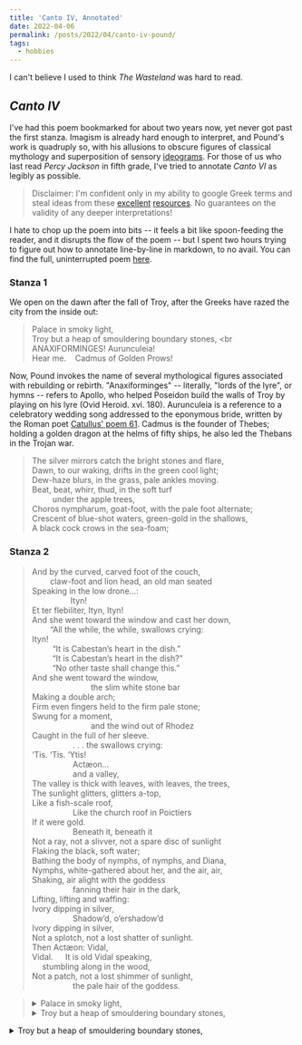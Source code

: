 ```yaml
---
title: 'Canto IV, Annotated'
date: 2022-04-06
permalink: /posts/2022/04/canto-iv-pound/
tags:
  - hobbies
---
```


I can't believe I used to think _The Wasteland_ was hard to read.

## _Canto IV_
I've had this poem bookmarked for about two years now, yet never got past the first stanza. Imagism is already hard enough to interpret, and Pound's work is quadruply so, with his allusions to obscure figures of classical mythology and superposition of sensory [ideograms](https://en.wikipedia.org/wiki/Ideogrammic_method). For those of us who last read _Percy Jackson_ in fifth grade, I've tried to annotate _Canto VI_ as legibly as possible.

> Disclaimer: I'm confident only in my ability to google Greek terms and steal ideas from these [excellent](http://ezrapoundcantos.org/index.php/a-draft-of-xvi-cantos-overview/canto-iv/companion-to-canto-iv) [resources](https://www.towernotes.co.uk/literature-notes-52_Pound_Cantos_10.php). No guarantees on the validity of any deeper interpretations!

I hate to chop up the poem into bits -- it feels a bit like spoon-feeding the reader, and it disrupts the flow of the poem -- but I spent two hours trying to figure out how to annotate line-by-line in markdown, to no avail. You can find the full, uninterrupted poem [here](https://www.poetryfoundation.org/poems/54316/canto-iv).

### Stanza 1

We open on the dawn after the fall of Troy, after the Greeks have razed the city from the inside out:

> Palace in smoky light, <br>
> Troy but a heap of smouldering boundary stones, <br                
> ANAXIFORMINGES!  Aurunculeia! <br>
> Hear me.&nbsp; &nbsp; Cadmus of Golden Prows! <br>

Now, Pound invokes the name of several mythological figures associated with rebuilding or rebirth. "Anaxiforminges" -- literally, "lords of the lyre", or hymns -- refers to Apollo, who helped Poseidon build the walls of Troy by playing on his lyre (Ovid Heroid. xvi. 180). Aurunculeia is a reference to a celebratory wedding song addressed to the eponymous bride, written by the Roman poet [Catullus' poem 61](http://www.perseus.tufts.edu/hopper/text?doc=Perseus%3Atext%3A1999.02.0006%3Apoem%3D61). Cadmus is the founder of Thebes; holding a golden dragon at the helms of fifty ships, he also led the Thebans in the Trojan war. 

> The silver mirrors catch the bright stones and flare, <br>
> Dawn, to our waking, drifts in the green cool light; <br>
> Dew-haze blurs, in the grass, pale ankles moving. <br>
> Beat, beat, whirr, thud, in the soft turf <br>
> &emsp; &emsp; under the apple trees, <br>
> Choros nympharum, goat-foot, with the pale foot alternate; <br>
> Crescent of blue-shot waters, green-gold in the shallows, <br>
> A black cock crows in the sea-foam; <br>


### Stanza 2
> And by the curved, carved foot of the couch, <br>
> &emsp; &emsp;claw-foot and lion head, an old man seated <br>
> Speaking in the low drone…: <br>
>  &emsp; &emsp; &emsp; &emsp;Ityn! <br>
> Et ter flebiliter, Ityn, Ityn! <br>
> And she went toward the window and cast her down, <br>
> &emsp; &emsp;“All the while, the while, swallows crying: <br>
> Ityn! <br>
> &emsp; &emsp; “It is Cabestan’s heart in the dish.” <br>
> &emsp; &emsp; “It is Cabestan’s heart in the dish?” <br>
> &emsp; &emsp; “No other taste shall change this.” <br>
> And she went toward the window, <br>
>  &emsp; &emsp; &emsp; &emsp;&emsp; &emsp;  the slim white stone bar <br>
> Making a double arch; <br>
> Firm even fingers held to the firm pale stone; <br>
> Swung for a moment, <br>
> &emsp; &emsp; &emsp; &emsp;&emsp; &emsp;  and the wind out of Rhodez <br>
> Caught in the full of her sleeve. <br>
> &emsp; &emsp; &emsp; &emsp; . . .  the swallows crying: <br>
> ‘Tis.  ‘Tis.  ‘Ytis! <br>
> &emsp; &emsp; &emsp; &emsp; Actæon… <br>
> &emsp; &emsp; &emsp; &emsp; and a valley, <br>
> The valley is thick with leaves, with leaves, the trees, <br>
> The sunlight glitters, glitters a-top, <br>
> Like a fish-scale roof, <br>
> &emsp; &emsp; &emsp; &emsp; Like the church roof in Poictiers <br>
> If it were gold. <br>
> &emsp; &emsp; &emsp; &emsp; Beneath it, beneath it <br>
> Not a ray, not a slivver, not a spare disc of sunlight <br>
> Flaking the black, soft water; <br>
> Bathing the body of nymphs, of nymphs, and Diana, <br>
> Nymphs, white-gathered about her, and the air, air, <br>
> Shaking, air alight with the goddess <br>
> &emsp; &emsp; &emsp; &emsp; fanning their hair in the dark, <br>
> Lifting, lifting and waffing: <br>
> Ivory dipping in silver, <br>
> &emsp; &emsp; &emsp; &emsp; Shadow’d, o’ershadow’d <br>
> Ivory dipping in silver, <br>
> Not a splotch, not a lost shatter of sunlight. <br>
> Then Actæon: Vidal, <br>
> Vidal. &emsp; It is old Vidal speaking, <br>
> &emsp; stumbling along in the wood, <br>
> Not a patch, not a lost shimmer of sunlight, <br>
  &emsp; &emsp; &emsp; &emsp; the pale hair of the goddess. <br>

> <details>
> <summary>Palace in smoky light, </summary>
> 
> content body (support **markdown** syntax ~~hmm~~)
> 
> ```
>   blha bah b lah
> ```
> 
> </details>
>
><details>
><summary> Troy but a heap of smouldering boundary stones,</summary>
>  
> Troy
>  
></details>

<details>
<summary> Troy but a heap of smouldering boundary stones, </summary>
~~~
summary
~~~
</details>
